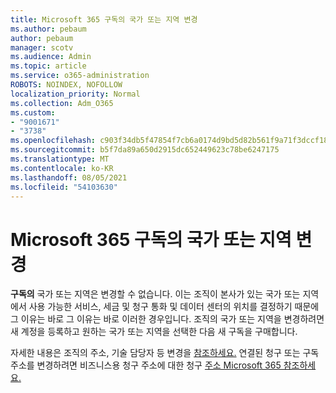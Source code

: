 ```yaml
---
title: Microsoft 365 구독의 국가 또는 지역 변경
ms.author: pebaum
author: pebaum
manager: scotv
ms.audience: Admin
ms.topic: article
ms.service: o365-administration
ROBOTS: NOINDEX, NOFOLLOW
localization_priority: Normal
ms.collection: Adm_O365
ms.custom:
- "9001671"
- "3738"
ms.openlocfilehash: c903f34db5f47854f7cb6a0174d9bd5d82b561f9a71f3dccf18c9147698824b4
ms.sourcegitcommit: b5f7da89a650d2915dc652449623c78be6247175
ms.translationtype: MT
ms.contentlocale: ko-KR
ms.lasthandoff: 08/05/2021
ms.locfileid: "54103630"
---
```

# <a name="change-the-country-or-region-for-your-microsoft-365-subscription"></a>Microsoft 365 구독의 국가 또는 지역 변경

**구독의** 국가 또는 지역은 변경할 수 없습니다. 이는 조직이 본사가 있는 국가 또는 지역에서 사용 가능한 서비스, 세금 및 청구 통화 및 데이터 센터의 위치를 결정하기 때문에 그 이유는 바로 그 이유는 바로 이러한 경우입니다. 조직의 국가 또는 지역을 변경하려면 새 계정을 등록하고 원하는 국가 또는 지역을 선택한 다음 새 구독을 구매합니다.

자세한 내용은 조직의 주소, 기술 담당자 등 변경을 [참조하세요.](https://docs.microsoft.com/microsoft-365/admin/manage/change-address-contact-and-more?view=o365-worldwide) 연결된 청구 또는 구독 주소를 변경하려면 비즈니스용 청구 주소에 대한 청구 [주소 Microsoft 365 참조하세요.](https://docs.microsoft.com/microsoft-365/commerce/billing-and-payments/change-your-billing-addresses?view=o365-worldwide) 
